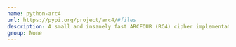 ```yaml
---
name: python-arc4
url: https://pypi.org/project/arc4/#files
description: A small and insanely fast ARCFOUR (RC4) cipher implementation of Python.
group: None
---
```

